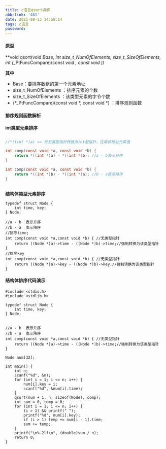 ```yaml
---
title: c语言qsort讲解
abbrlink: '461'
date: 2021-08-13 14:58:14
tags: c语言
password:
---
```






#### 原型



**void qsort(void *Base, int size_t_NumOfElements, size_t_SizeOfElements, int (*_PtFuncCompare)(const void *, const void *))**



**其中**



* Base：要排序数组的第一个元素地址
* size_t_NumOfElements ：排序元素的个数
* size_t_SizeOfElements ：该类型元素的字节个数
*  (*_PtFuncCompare)(const void *, const void *) ：排序规则函数







#### 排序规则函数解析



**int类型元素排序**

~~~c

//*((int *)a) == 将无类型指针转换为int型指针，在取该地址元素值

int comp(const void *a, const void *b) {
	return *((int *)a) - *((int *)b); //a - b表示升序
}

int comp(const void *a, const void *b) {
	return *((int *)b) - *((int *)a); //b - a表示降序
}



~~~





**结构体类型元素排序**



~~~
typedef struct Node {
	int time, key;
} Node;

//a - b  表示升序
//b - a  表示降序
//排序time;
int comp(const void *a,const void *b) { //无类型指针 
	return ((Node *)a)->time - ((Node *)b)->time;//强制转换为该类型指针 
}
//排序key
int comp(const void *a,const void *b) { //无类型指针 
	return ((Node *)a)->key - ((Node *)b)->key;//强制转换为该类型指针 
}

~~~







#### 结构体排序代码演示



~~~
#include <stdio.h>
#include <stdlib.h>

typedef struct Node {
	int time, key;
} Node;


//a - b  表示升序
//b - a  表示降序
int comp(const void *a,const void *b) { //无类型指针 
	return ((Node *)a)->time - ((Node *)b)->time;//强制转换为该类型指针 
}

Node num[32];

int main() {
	int n;
	scanf("%d", &n);
	for (int i = 1; i <= n; i++) {
		num[i].key = i;
		scanf("%d", &num[i].time);
	}
	qsort(num + 1, n, sizeof(Node), comp);
	int sum = 0, temp = 0;
	for (int i = 1; i <= n; i++) {
		(i > 1) && printf(" ");
		printf("%d", num[i].key);
		if (i > 1) temp += num[i - 1].time;
		sum += temp;
	}
	printf("\n%.2lf\n", (double)sum / n);
	return 0;
}
~~~



